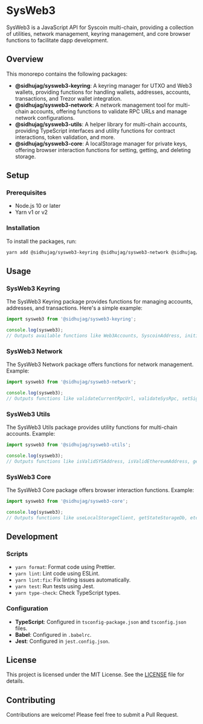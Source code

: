 # SysWeb3

SysWeb3 is a JavaScript API for Syscoin multi-chain, providing a collection of utilities, network management, keyring management, and core browser functions to facilitate dapp development.

## Overview

This monorepo contains the following packages:

- **@sidhujag/sysweb3-keyring**: A keyring manager for UTXO and Web3 wallets, providing functions for handling wallets, addresses, accounts, transactions, and Trezor wallet integration.
- **@sidhujag/sysweb3-network**: A network management tool for multi-chain accounts, offering functions to validate RPC URLs and manage network configurations.
- **@sidhujag/sysweb3-utils**: A helper library for multi-chain accounts, providing TypeScript interfaces and utility functions for contract interactions, token validation, and more.
- **@sidhujag/sysweb3-core**: A localStorage manager for private keys, offering browser interaction functions for setting, getting, and deleting storage.

## Setup

### Prerequisites

- Node.js 10 or later
- Yarn v1 or v2

### Installation

To install the packages, run:

```bash
yarn add @sidhujag/sysweb3-keyring @sidhujag/sysweb3-network @sidhujag/sysweb3-utils @sidhujag/sysweb3-core
```

## Usage

### SysWeb3 Keyring

The SysWeb3 Keyring package provides functions for managing accounts, addresses, and transactions. Here's a simple example:

```js
import sysweb3 from '@sidhujag/sysweb3-keyring';

console.log(sysweb3);
// Outputs available functions like Web3Accounts, SyscoinAddress, initialize, TrezorTransactions, etc.
```

### SysWeb3 Network

The SysWeb3 Network package offers functions for network management. Example:

```js
import sysweb3 from '@sidhujag/sysweb3-network';

console.log(sysweb3);
// Outputs functions like validateCurrentRpcUrl, validateSysRpc, setSignerNetwork, etc.
```

### SysWeb3 Utils

The SysWeb3 Utils package provides utility functions for multi-chain accounts. Example:

```js
import sysweb3 from '@sidhujag/sysweb3-utils';

console.log(sysweb3);
// Outputs functions like isValidSYSAddress, isValidEthereumAddress, getNftImage, createContractUsingAbi, etc.
```

### SysWeb3 Core

The SysWeb3 Core package offers browser interaction functions. Example:

```js
import sysweb3 from '@sidhujag/sysweb3-core';

console.log(sysweb3);
// Outputs functions like useLocalStorageClient, getStateStorageDb, etc.
```

## Development

### Scripts

- `yarn format`: Format code using Prettier.
- `yarn lint`: Lint code using ESLint.
- `yarn lint:fix`: Fix linting issues automatically.
- `yarn test`: Run tests using Jest.
- `yarn type-check`: Check TypeScript types.

### Configuration

- **TypeScript**: Configured in `tsconfig-package.json` and `tsconfig.json` files.
- **Babel**: Configured in `.babelrc`.
- **Jest**: Configured in `jest.config.json`.

## License

This project is licensed under the MIT License. See the [LICENSE](LICENSE) file for details.

## Contributing

Contributions are welcome! Please feel free to submit a Pull Request.
